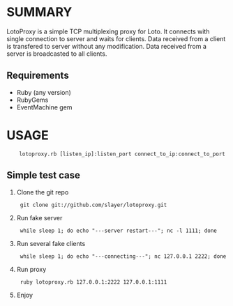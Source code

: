 SUMMARY
=======

LotoProxy is a simple TCP multiplexing proxy for Loto.
It connects with single connection to server and waits for clients.
Data received from a client is transfered to server without any modification.
Data received from a server is broadcasted to all clients.

## Requirements
* Ruby (any version)
* RubyGems
* EventMachine gem

USAGE
=====

        lotoproxy.rb [listen_ip]:listen_port connect_to_ip:connect_to_port


Simple test case
----------------

1. Clone the git repo

        git clone git://github.com/slayer/lotoproxy.git

2. Run fake server

        while sleep 1; do echo "---server restart---"; nc -l 1111; done

3. Run several fake clients

        while sleep 1; do echo "---connecting---"; nc 127.0.0.1 2222; done

3. Run proxy

        ruby lotoproxy.rb 127.0.0.1:2222 127.0.0.1:1111

5. Enjoy

